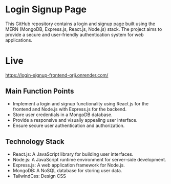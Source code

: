 
# Login Signup Page

This GitHub repository contains a login and signup page built using the MERN (MongoDB, Express.js, React.js, Node.js) stack. The project aims to provide a secure and user-friendly authentication system for web applications.

# Live 
 https://login-signup-frontend-orjj.onrender.com/

## Main Function Points
* Implement a login and signup functionality using React.js for the frontend and Node.js with Express.js for the backend.
* Store user credentials in a MongoDB database.
* Provide a responsive and visually appealing user interface.
* Ensure secure user authentication and authorization.
## Technology Stack
* React.js: A JavaScript library for building user interfaces.
* Node.js: A JavaScript runtime environment for server-side development.
* Express.js: A web application framework for Node.js.
* MongoDB: A NoSQL database for storing user data.
* TailwindCss: Design CSS 
